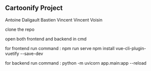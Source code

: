 ## Cartoonify Project
Antoine Daligault
Bastien Vincent
Vincent Voisin




clone the repo


open both frontend and backend in cmd


for frontend run command : npm run serve
npm install vue-cli-plugin-vuetify --save-dev

for backend run command : python -m uvicorn app.main:app --reload


